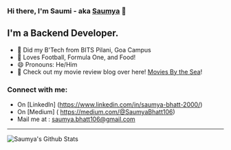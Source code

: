 

### Hi there, I'm Saumi - aka [Saumya]((https://saumya-bhatt.github.io/me/)) 👋

## I'm a Backend Developer.
- 👯 Did my B'Tech from BITS Pilani, Goa Campus
- 🥅 Loves Football, Formula One, and Food!
- 😄 Pronouns: He/Him
- 🍿 Check out my movie review blog over here! [Movies By the Sea](https://mbts.studio)! 

### Connect with me:
- On [LinkedIn] (https://www.linkedin.com/in/saumya-bhatt-2000/)
- On [Medium] ( https://medium.com/@SaumyaBhatt106)
- Mail me at : saumya.bhatt106@gmail.com

---

<img align="left" alt="Saumya's Github Stats" src="https://github-readme-stats.vercel.app/api?username=Saumya-Bhatt&show_icons=true&hide_border=true" />
